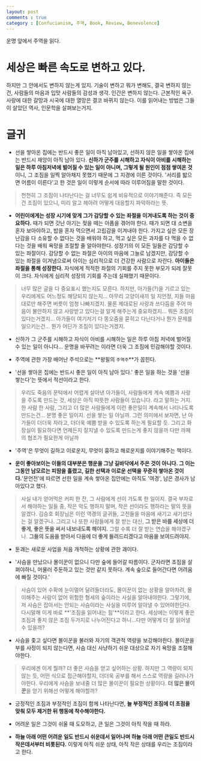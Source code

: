 ```yaml
---
layout: post
comments : true
category : [Confucianism, 주역, Book, Review, Benevolence]
---
```


운명 앞에서 주역을 읽다.

# 세상은 빠른 속도로 변하고 있다.

하지만 그 안에서도 변하지 않는게 있지.
기술이 변하고 뭐가 변해도, 결국 변하지 않는건, 사람들의 마음과 입맛
사람들의 감성과 생각.
인간은 변하지 않는다.
근본적인 욕구. 사랑에 대한 갈망과 시국에 대한 열망은 결코 바뀌지 않는다.
이를 읽어내는 방법은 그들이 살았던 역사, 인문학을 살펴보는거지.



# 글귀

- 선을 쌓아온 집에는 반드시 좋은 일이 아직 남아있고, 선하지 않은 일을 쌓아온 집에는 반드시 재앙이 아직 남아 있다. **신하가 군주를 시해하고 자식이 아비를 시해하는 일은 하루 아침저녁에 벌어질 수 있는 일이 아니며, 그렇게 될 원인이 점점 쌓여온 것**이니, 그 조짐을 일찍 알아채지 못했기 때문에 그 지경에 이른 것이다. '서리를 밟으면 어름이 이른다'고 한 것은 일이 이렇게 순서에 따라 이루어짐을 말한 것이다.

> 천천히 그 조짐이 나타난다는 걸 너무도 쉽게 비유적으로 이야기해준다. 즉 모든건 조짐이 있으니, 미리 알고 헤아려 어떻게 대응할지 파악하라는 뜻.


- **어린이에게는 성장 시기에 맞게 그가 감당할 수 있는 좌절을 이겨내도록 하는 것이 중요하다.** 때가 되면 갓난 아기는 젖을 떼는 아픔을 겪어야 한다. 때가 되면 대 소변을 혼자 보아야하고, 밥을 혼자 먹으면서 고립감을 이겨내야 한다. 가지고 싶은 모든 장난감을 다 소유할 수 없다는 것을 배워야 하고, 먹고 싶은 모든 과자를 다 먹을 수 없다는 것을 배워 욕망을 조절할 줄 알아야한다. 성장기의 이 모든 일들은 감당할 수 있는 좌절이다. 감당할 수 없는 좌절은 아이의 마음에 그늘로 남겠지만, 감당할 수 있는 좌절을 이겨냄으로써 아이는 심리적으로 더 건강한 사람으로 자란다. **아이들은 좌절을 통해 성장한다.** 자식에게 적적한 좌절의 기회를 주지 못한 부모가 되레 잘못이 크다. 자식에게 심리적 성장의 기회를 주는데 실패했기 때문이다.

> 너무 많은 글을 다 중요표시 했는지도 모른다. 하지만, 아가들(?)을 기르고 있는 우리에게도 어느정도 해당되지 않는지... 아무리 고양이새끼 일 지언정, 지들 마음대로만 해주면 버릇이 엄청 나빠지겠지. 물론 제대로된 사랑과 쓰다듬을 주어 마음이 불안하지 않고 사랑받고 있다는걸 알게 해주는게 중요하겠지... 뭐든 조짐이 있다는거겠지... 아가들이 여기저기 다 똥오줌을 묻히고 다닌다거나 뭔가 문제를 일으키는건... 뭔가 어딘가 조짐이 있다는거겠지.

- 신하가 그 군주를 시해하고 자식이 아비를 시해하는 일은 하루 아침 저녁에 벌어질 수 있는 일이 아니다... 운명을 바꾸려는 이라면 더욱 그 조짐에 민감해야할 것이다.


- 주역에 관한 가장 배어난 주석으로는 **왕필의 `주역주`**가 꼽힌다.

- '선을 쌓아온 집에는 반드시 좋은 일이 아직 남아 있다.' 좋은 일을 하는 것을 '선을 쌓는다'는 뜻에서 적선이라고 한다.

> 우리도 죽음의 문턱에서 어렵게 살아낸 아가들이, 사람들에게 계속 예쁨과 사랑을 주도록 만드는 것, 세상은 아직 따뜻한 사람들이 있습니다. 라고 말하는 거지. 한 사람 한 사람, 그리고 더 많은 사람들에게 이런 좋은일이 계속해서 나타나도록 만드는건... 분명 좋은 일이지. 선을 쌓는 일 아닐까. 그런 의미에서 보자면, 난 아가들이 더더욱 자라고, 더더욱 예쁨 받을 수 있도록 하는게 필요할 듯. 그리고 화장실이 필요하다면 언제든지 잘지낼 수 있도록 만드는게 좋지 않을까 다만 까페의 협조가 필요한게 아닐까

- '주역'은 무엇이 길하고 이로운지, 무엇이 흉하고 해로운지를 이야기해주는 책이다.

- **운이 좋아보이는 이들의 대부분은 행운을 그냥 길바닥에서 주은 것이 아니다. 그 이는 그동안 남모르는 피땀을 흘렸고, 길한 선택과 이로운 선택을 꾸준히 쌓아온 것이다.**'문언전'에 따르면 선한 일을 계속 쌓아온 집안에는 아직도 '여경', 남은 경사가 남아있다고 했다.

> 사실 내가 얻어먹은 커피 한 잔, 그 사람에게 선이 가도록 한 일이지. 결국 부자로서 해야하는 일들 중, 작은 악도 행하지 말며, 작은 선이라도 행하라는 말의 뜻을 알겠다. 김승호 회장님은 이런 역경의 글귀들, 고전들을 마음에 새기고 새기셨다는 걸 알겠구나. 그리고 나 또한 사람들에게 잘 받는 대신, **그 받은 바를 세상에 더 좋게, 좋은 뜻을 써서 내보내도록 해야지.** 그럴 수록 더 잘 받는 연습을 해야겠구나. **그들의 도움을 받아서 다음에 더 좋게 돌려드리겠다고 마음을 보여드려야지.**


- 둔괘는 새로운 사업을 처음 개척하는 상황에 관한 괘이다.

- '사슴을 만났으나 몰이꾼이 없으니 다만 숲에 들어갈 따름이다. 군자라면 조짐을 살펴야하니, 머물러 주둔하고 있는 것만 같지 못하다. 계속 숲으로 들어간다면 어려움에 빠질 것이다.'

> 사슴이 있어 수확에 눈이멀어 달려들더라도, 몰이꾼이 없는 상황을 알아차려, 몰이해주는 사람이 없어 위험한 형세의 숲이라는 사실을 알아내야한다. 그렇기에,저 사슴은 잡아서는 안되는 사슴이라는 사실을 미루어 알아낼 수 있어야한단다. 다시말해 이게 바로 **'조짐을 읽어내는 힘'**이라고 한다. 세상에는 이렇게 좋은 조짐과 좋지 않은 조짐 두가지로 나누어진다고 하니...다만 어떻게 더 잘 읽어낼 수 있을까?

- 사슴을 좇고 싶다면 몰이꾼을 불러와 자기의 객관적 역량을 보강해야한다. 몰이꾼을 부를 사정이 되지 않는다면, 사슴 대신 사냥하기 쉬운 대상으로 자기 욕망을 조절해야한다.

> 우리에겐 이게 뭘까? 더 좋은 사슴을 얻고 싶어하는 상황. 하지만 그 역량이 되지 않는 듯, 어떤 식으로 접근해야할지, 더더욱 공부를 해서 스스로 역량을 길러나가야한다. 우리에게 사슴을 보내줄 더 많은 몰이꾼이 필요한 상황이다. **더 많은 몰이꾼**을 얻기 위해선 어떻게 해야할까?


- 긍정적인 조짐과 부정적인 조짐이 함께 나타난다면, **늘 부정적인 조짐에 더 초점을 맞춰 모두 제거한 뒤 행동에 착수해야한다.**


- 어려운 일은 그것이 쉬울 때 도모하고, 큰 일은 그것이 아직 작을 때 하라.
- **하늘 아래 어떤 어려운 일도 반드시 쉬운데서 일어나며 하늘 아래 어떤 큰일도 반드시 작은데서부터 비롯된다.** 이렇게 아직 쉬운 상태, 아직 작은 상태를 우리는 조짐이라고 한다.
